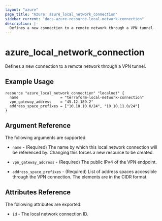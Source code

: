 ```yaml
---
layout: "azure"
page_title: "Azure: azure_local_network_connection"
sidebar_current: "docs-azure-resource-local-network-connection"
description: |-
  Defines a new connection to a remote network through a VPN tunnel.
---
```


# azure\_local\_network\_connection

Defines a new connection to a remote network through a VPN tunnel.

## Example Usage

```
resource "azure_local_network_connection" "localnet" {
  name                   = "terraform-local-network-connection"
  vpn_gateway_address    = "45.12.189.2"
  address_space_prefixes = ["10.10.10.0/24", "10.10.11.0/24"]
}
```

## Argument Reference

The following arguments are supported:

* `name` - (Required) The name by which this local network connection will
    be referenced by. Changing this forces a new resource to be created.

* `vpn_gateway_address` - (Required) The public IPv4 of the VPN endpoint.

* `address_space_prefixes` - (Required) List of address spaces accessible
    through the VPN connection. The elements are in the CIDR format.

## Attributes Reference

The following attributes are exported:

* `id` - The local network connection ID.
